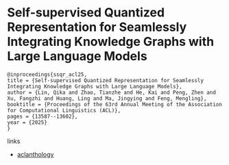 # Self-supervised Quantized Representation for Seamlessly Integrating Knowledge Graphs with Large Language Models

```
@inproceedings{ssqr_acl25,
title = {Self-supervised Quantized Representation for Seamlessly Integrating Knowledge Graphs with Large Language Models},
author = {Lin, Qika and Zhao, Tianzhe and He, Kai and Peng, Zhen and Xu, Fangzhi and Huang, Ling and Ma, Jingying and Feng, Mengling},
booktitle = {Proceedings of the 63rd Annual Meeting of the Association for Computational Linguistics (ACL)},
pages = {13587--13602},
year = {2025}
}
```

links
- [aclanthology](https://aclanthology.org/2025.acl-long.667/)

